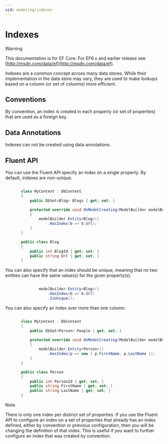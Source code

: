 ```yaml
---
uid: modeling/indexes
---
```

# Indexes

> [!WARNING]
> This documentation is for EF Core. For EF6.x and earlier release see [http://msdn.com/data/ef](http://msdn.com/data/ef).

Indexes are a common concept across many data stores. While their implementation in the data store may vary, they are used to make lookups based on a column (or set of columns) more efficient.

## Conventions

By convention, an index is created in each property (or set of properties) that are used as a foreign key.

## Data Annotations

Indexes can not be created using data annotations.

## Fluent API

You can use the Fluent API specify an index on a single property. By default, indexes are non-unique.

<!-- [!code-csharp[Main](samples/Modeling/FluentAPI/Samples/Index.cs?highlight=7,8)] -->

````csharp

       class MyContext : DbContext
       {
           public DbSet<Blog> Blogs { get; set; }

           protected override void OnModelCreating(ModelBuilder modelBuilder)
           {
               modelBuilder.Entity<Blog>()
                   .HasIndex(b => b.Url);
           }
       }

       public class Blog
       {
           public int BlogId { get; set; }
           public string Url { get; set; }
       }

   ````

You can also specify that an index should be unique, meaning that no two entities can have the same value(s) for the given property(s).

<!-- [!code-csharp[Main](samples/Modeling/FluentAPI/Samples/IndexUnique.cs?highlight=3)] -->

````csharp

               modelBuilder.Entity<Blog>()
                   .HasIndex(b => b.Url)
                   .IsUnique();

   ````

You can also specify an index over more than one column.

<!-- [!code-csharp[Main](samples/Modeling/FluentAPI/Samples/IndexComposite.cs?highlight=7,8)] -->

````csharp

       class MyContext : DbContext
       {
           public DbSet<Person> People { get; set; }

           protected override void OnModelCreating(ModelBuilder modelBuilder)
           {
               modelBuilder.Entity<Person>()
                   .HasIndex(p => new { p.FirstName, p.LastName });
           }
       }

       public class Person
       {
           public int PersonId { get; set; }
           public string FirstName { get; set; }
           public string LastName { get; set; }
       }

   ````

> [!NOTE]
> There is only one index per distinct set of properties. If you use the Fluent API to configure an index on a set of properties that already has an index defined, either by convention or previous configuration, then you will be changing the definition of that index. This is useful if you want to further configure an index that was created by convention.

